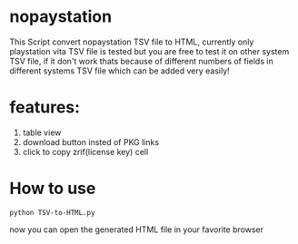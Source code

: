 # nopaystation
This Script convert nopaystation TSV file to HTML, currently only playstation vita TSV file is tested but you are free to test it on other system TSV file, if it don't work thats because of different numbers of fields in different systems TSV file which can be added very easily!

# features:
1. table view
2. download button insted of PKG links
3. click to copy zrif(license key) cell

# How to use
```
python TSV-to-HTML.py
```
now you can open the generated HTML file in your favorite browser
